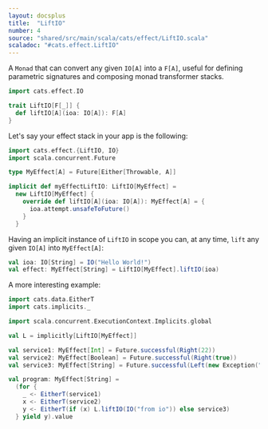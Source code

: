 ```yaml
---
layout: docsplus
title:  "LiftIO"
number: 4
source: "shared/src/main/scala/cats/effect/LiftIO.scala"
scaladoc: "#cats.effect.LiftIO"
---
```


A `Monad` that can convert any given `IO[A]` into a `F[A]`, useful for defining parametric signatures and composing monad transformer stacks.

```scala mdoc:silent
import cats.effect.IO

trait LiftIO[F[_]] {
  def liftIO[A](ioa: IO[A]): F[A]
}
```

Let's say your effect stack in your app is the following:

```scala mdoc:reset:silent
import cats.effect.{LiftIO, IO}
import scala.concurrent.Future

type MyEffect[A] = Future[Either[Throwable, A]]

implicit def myEffectLiftIO: LiftIO[MyEffect] =
  new LiftIO[MyEffect] {
    override def liftIO[A](ioa: IO[A]): MyEffect[A] = {
      ioa.attempt.unsafeToFuture()
    }
  }
```

Having an implicit instance of `LiftIO` in scope you can, at any time, `lift` any given `IO[A]` into `MyEffect[A]`:

```scala mdoc:silent
val ioa: IO[String] = IO("Hello World!")
val effect: MyEffect[String] = LiftIO[MyEffect].liftIO(ioa)
```

A more interesting example:

```scala mdoc:silent
import cats.data.EitherT
import cats.implicits._

import scala.concurrent.ExecutionContext.Implicits.global

val L = implicitly[LiftIO[MyEffect]]

val service1: MyEffect[Int] = Future.successful(Right(22))
val service2: MyEffect[Boolean] = Future.successful(Right(true))
val service3: MyEffect[String] = Future.successful(Left(new Exception("boom!")))

val program: MyEffect[String] =
  (for {
    _ <- EitherT(service1)
    x <- EitherT(service2)
    y <- EitherT(if (x) L.liftIO(IO("from io")) else service3)
  } yield y).value
```
